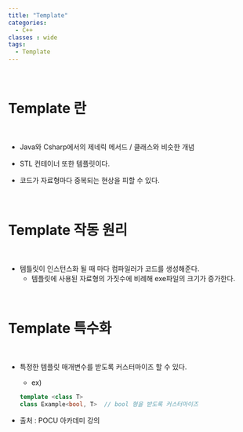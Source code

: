 ```yaml
---
title: "Template"
categories:
  - C++
classes : wide
tags:
  - Template
---
```

   
<br>
<h1>
Template 란
</h1>
<br>
  
- Java와 Csharp에서의 제네릭 메서드 / 클래스와 비슷한 개념

- STL 컨테이너 또한 템플릿이다. 

- 코드가 자료형마다 중복되는 현상을 피할 수 있다.

<br>
<h1>
Template 작동 원리
</h1>
<br>

- 템틀릿이 인스턴스화 될 때 마다 컴파일러가 코드를 생성해준다.
  - 템플릿에 사용된 자료형의 가짓수에 비례해 exe파일의 크기가 증가한다.

<br>
<h1>
Template 특수화
</h1>
<br>

- 특정한 템플릿 매개변수를 받도록 커스터마이즈 할 수 있다.
  - ex)
  ```cpp
  template <class T>
  class Example<bool, T>  // bool 형을 받도록 커스터마이즈

  ```
 
- 출처 :  POCU 아카데미 강의